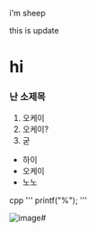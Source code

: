 i'm sheep

this is update

# hi
### 난 소제목
1. 오케이
2. 오케이?
3. 굳


- 하이
- 오케이
- 노노

cpp
'''
printf("%");
'''


![image](https://github.com/user-attachments/assets/2935543b-b5da-4b4e-b48d-58afd095edd4)#
